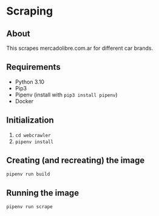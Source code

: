# Scraping
## About
This scrapes mercadolibre.com.ar for different car brands.

## Requirements
- Python 3.10
- Pip3
- Pipenv (install with `pip3 install pipenv`)
- Docker

## Initialization
1. `cd webcrawler`
2. `pipenv install`

## Creating (and recreating) the image
`pipenv run build`

## Running the image
`pipenv run scrape`
